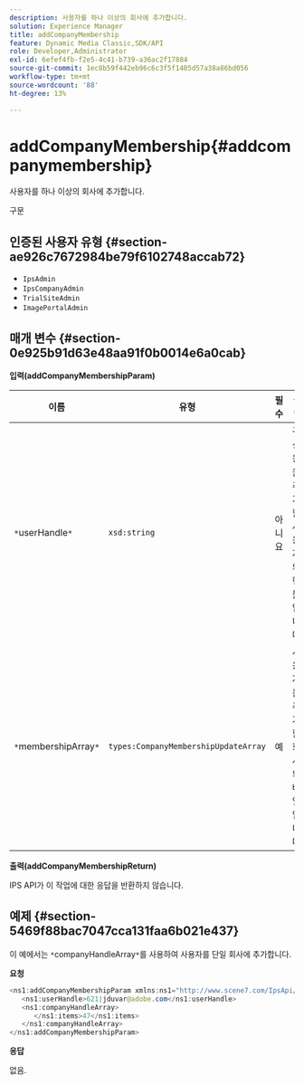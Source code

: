 ```yaml
---
description: 사용자를 하나 이상의 회사에 추가합니다.
solution: Experience Manager
title: addCompanyMembership
feature: Dynamic Media Classic,SDK/API
role: Developer,Administrator
exl-id: 6efef4fb-f2e5-4c41-b739-a36ac2f17884
source-git-commit: 1ec8b59f442eb96c6c3f5f1405d57a38a86bd056
workflow-type: tm+mt
source-wordcount: '88'
ht-degree: 13%

---
```


# addCompanyMembership{#addcompanymembership}

사용자를 하나 이상의 회사에 추가합니다.

구문

## 인증된 사용자 유형 {#section-ae926c7672984be79f6102748accab72}

* `IpsAdmin`
* `IpsCompanyAdmin`
* `TrialSiteAdmin`
* `ImagePortalAdmin`

## 매개 변수 {#section-0e925b91d63e48aa91f0b0014e6a0cab}

**입력(addCompanyMembershipParam)**

| 이름 | 유형 | 필수 | 설명 |
|---|---|---|---|
| `*`userHandle`*` | `xsd:string` | 아니요 | 구성원을 추가할 사용자의 핸들입니다. |
| `*`membershipArray`*` | `types:CompanyMembershipUpdateArray` | 예 | 사용자를 추가할 회사의 배열입니다. |

**출력(addCompanyMembershipReturn)**

IPS API가 이 작업에 대한 응답을 반환하지 않습니다.

## 예제 {#section-5469f88bac7047cca131faa6b021e437}

이 예에서는 `*`companyHandleArray`*`를 사용하여 사용자를 단일 회사에 추가합니다.

**요청**

```java
<ns1:addCompanyMembershipParam xmlns:ns1="http://www.scene7.com/IpsApi/xsd">
   <ns1:userHandle>621|jduvar@adobe.com</ns1:userHandle>
   <ns1:companyHandleArray>
      </ns1:items>47</ns1:items>
   </ns1:companyHandleArray>
</ns1:addCompanyMembershipParam>
```

**응답**

없음.
